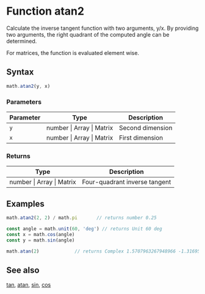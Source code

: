 <!-- Note: This file is automatically generated from source code comments. Changes made in this file will be overridden. -->

# Function atan2

Calculate the inverse tangent function with two arguments, y/x.
By providing two arguments, the right quadrant of the computed angle can be
determined.

For matrices, the function is evaluated element wise.


## Syntax

```js
math.atan2(y, x)
```

### Parameters

Parameter | Type | Description
--------- | ---- | -----------
`y` | number &#124; Array &#124; Matrix | Second dimension
`x` | number &#124; Array &#124; Matrix | First dimension

### Returns

Type | Description
---- | -----------
number &#124; Array &#124; Matrix | Four-quadrant inverse tangent


## Examples

```js
math.atan2(2, 2) / math.pi       // returns number 0.25

const angle = math.unit(60, 'deg') // returns Unit 60 deg
const x = math.cos(angle)
const y = math.sin(angle)

math.atan(2)             // returns Complex 1.5707963267948966 -1.3169578969248166 i
```


## See also

[tan](tan.md),
[atan](atan.md),
[sin](sin.md),
[cos](cos.md)
